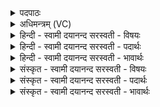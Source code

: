 <details><summary>पदपाठः</summary>

धा॒न्य᳖म्। अ॒सि॒। धि॒नु॒हि। दे॒वान्। प्रा॒णाय॑। त्वा॒। उ॒दा॒नायेत्यु॑त्ऽआ॒नाय॑। त्वा॒। व्या॒नायेति॑ विऽआ॒नाय॑। त्वा॒। दी॒र्घाम्। अनु॑। प्रसि॑तिमिति॒ प्रऽसि॑तिम्। आयु॑षे। धा॒म्। दे॒वः। वः॒। स॒वि॒ता। हिर॑ण्यपाणि॒रिति॒ हिर॑ण्यऽपाणिः। प्रति॑। गृ॒भ्णा॒तु॒। अच्छि॑द्रेण। पा॒णिना॒। चक्षु॑षे। त्वा॒। म॒हीना॑म्। पयः॑। अ॒सि॒। २०।
</details>

<details><summary>अधिमन्त्रम् (VC)</summary>

- सविता देवता
- परमेष्ठी प्रजापतिर्ऋषिः
- विराड् ब्राह्मी त्रिष्टुप्,
- धैवतः
</details>

<details><summary>हिन्दी - स्वामी दयानन्द सरस्वती  - विषयः</summary>

किस प्रयोजन के लिये उक्त यज्ञ करना चाहिये, सो अगले मन्त्र में प्रकाश किया है ॥
</details>

<details><summary>हिन्दी - स्वामी दयानन्द सरस्वती  - पदार्थः</summary>

पदार्थान्वयभाषाः -  जो (धान्यम्) यज्ञ से शुद्ध उत्तम स्वभाववाला सुख का हेतु रोग का नाश करनेवाला तथा चावल आदि अन्न वा (पयः) जल (असि) है, वह (देवान्) विद्वान् वा जीव तथा इन्द्रियों को (धिनुहि) तृप्त करता है, इस कारण हे मनुष्यो ! मैं जिस प्रकार (त्वा) उसे (प्राणाय) अपने जीवन के लिये वा (त्वा) उसे (उदानाय) स्फूर्ति बल और पराक्रम के लिये वा (त्वा) उसे (व्यानाय) सब शुभ गुण, शुभ कर्म वा विद्या के अङ्गों के फैलाने के लिये तथा (दीर्घाम्) बहुत दिनों तक (प्रसितिम्) अत्युत्तम सुखबन्धनयुक्त (आयुषे) पूर्ण आयु के भोगने के लिये (धाम्) धारण करता हूँ, वैसे तुम भी उक्त प्रयोजन के लिये उस को नित्य धारण करो। जैसे (वः) हम लोगों को (हिरण्यपाणिः) जिस का मोक्ष देना ही व्यवहार है, ऐसा सब जगत् का उत्पन्न करनेहारा (देवः) (सविता) सब ऐश्वर्य का दाता ईश्वर (अच्छिद्रेण) अपनी व्याप्ति वा [पाणिना] उत्तम व्यवहार से (महीनाम्) वाणियों के [चक्षुषे] प्रत्यक्ष ज्ञान के लिये (प्रत्यनुगृभ्णातु) अपने अनुग्रह से ग्रहण करता है, वैसे ही हम भी उस ईश्वर को (अच्छिद्रेण) निरन्तर (पाणिना) स्तुतियों से ग्रहण करें और जैसे (हिरण्यपाणिः) पदार्थों का प्रकाश करनेवाला (देवः) (सविता) सूर्य्यलोक (महीनाम्) लोक-लोकान्तरों की पृथिवियों में नेत्र सम्बन्धी व्यवहार के लिये (अच्छिद्रेण) निरन्तर तीव्र प्रकाश से (पयः) जल को (प्रतिगृभ्णातु) ग्रहण कर के अन्न आदि पदार्थों को पुष्ट करता है, वैसे ही हम लोग भी उसे (अच्छिद्रेण) निरन्तर (पाणिना) व्यवहार से (महीनाम्) पृथिवी के (चक्षुषे) पदार्थों की दृष्टिगोचरता के लिये स्वीकार करते हैं ॥२०॥
</details>

<details><summary>हिन्दी - स्वामी दयानन्द सरस्वती  - भावार्थः</summary>

भावार्थभाषाः -  इस मन्त्र में लुप्तोपमालङ्कार है। जो यज्ञ से शुद्ध किये हुए अन्न, जल और पवन आदि पदार्थ हैं, वे सब की शुद्धि, बल, पराक्रम और दृढ़ दीर्घ आयु के लिये समर्थ होते हैं। इससे सब मनुष्यों को यज्ञकर्म का अनुष्ठान नित्य करना चाहिये तथा परमेश्वर की प्रकाशित की हुई जो वेदचतुष्टयी अर्थात् चारों वेदों की वाणी है, उस के प्रत्यक्ष करने के लिये ईश्वर से अनुग्रह की इच्छा तथा अपना पुरुषार्थ करना चाहिये और जिस प्रकार परोपकारी मनुष्यों पर ईश्वर कृपा करता है, वैसे ही हम लोगों को भी सब प्राणियों पर नित्य कृपा करनी चाहिये अथवा जैसे अन्तर्यामी ईश्वर आत्मा और वेदों में सत्य ज्ञान तथा सूर्यलोक संसार में मूर्तिमान् पदार्थों का निरन्तर प्रकाश करता है, वैसे ही हम सब लोगों को परस्पर सब के सुख के लिये सम्पूर्ण विद्या मनुष्यों को दृष्टिगोचर करा के नित्य प्रकाशित करनी चाहिये और उनसे हमको पृथिवी का चक्रवर्ती राज्य आदि अनेक उत्तम उत्तम सुखों को उत्पन्न निरन्तर उत्पन्न करना चाहिये ॥२०॥
</details>

<details><summary>संस्कृत - स्वामी दयानन्द सरस्वती  - विषयः</summary>

कस्मै प्रयोजनाय स यज्ञः कर्त्तव्य इत्युपदिश्यते ॥
</details>

<details><summary>संस्कृत - स्वामी दयानन्द सरस्वती  - पदार्थः</summary>

पदार्थान्वयभाषाः -  यदिदं यज्ञशोधितं धान्यम(स्य)स्ति यज्ञ यज्ञशोधितं पयोऽ(स्य)स्ति तत् देवान् धिनुहि धिनाति तस्माद्यथाऽहं (त्वा) तत्प्राणाय (त्वा) तदुदानाय (त्वा) तद्व्यानाय दीर्घां प्रसितिमायुषे (धाम्) दधामि, तथैव यूयं सर्वे मनुष्यास्तस्मै प्रयोजनायैतन्नित्यं धत्त (त्वा) यथा वः योऽस्मान् हिरण्यपाणिर्देवः सविता जगदीश्वरोऽच्छिद्रेण पाणिना महीनां चक्षुषे (त्वा) प्रत्यनुगृभ्णातु प्रकृष्टतयानुगतं गृह्णाति तथैव वयं तं प्रतिगृभ्णीमः। यथा च हिरण्यपाणिर्देवः सविता सूर्य्यलोको महीनां चक्षुषेऽच्छिद्रेण पाणिना पयो गृहीत्वा धान्यं पोषयति, तथैव तं वयमपि अच्छिद्रेण पाणिना महीनां चक्षुषि प्रतिगृह्णीमः ॥२०॥
</details>

<details><summary>संस्कृत - स्वामी दयानन्द सरस्वती  - भावार्थः</summary>

भावार्थभाषाः -  अत्र लुप्तोपमालङ्कारः। ये यज्ञेन शोधिता अन्नजलवाय्वादयः पदार्था भवन्ति, ते सर्वेषां शुद्धये बलपराक्रमाय दृढाय दीर्घायुषे च समर्था भवन्ति, तस्मात् सर्वैर्मनुष्यैरेतद्यज्ञकर्म नित्यमनुष्ठेयम्। तथा च परमेश्वरेण या महती पूज्या वाक् प्रकाशितास्त्यस्याः प्रत्यक्षकरणायेश्वरानुग्रहापेक्षा स्वपुरुषार्थता च कार्य्या। यथेश्वरः परोपकारिणां नृणामुपर्य्यनुग्रहं करोति, तथैवाऽस्माभिरपि सर्वेषां प्राणिनामुपरि नित्यमनुग्रहः कार्य्यः। यथाऽयमन्तर्यामीश्वरः सूर्य्यलोकश्च संसारे अध्यात्मनि वेदेषु च सत्यं ज्ञानं मूर्त्तद्रव्याणि नैरन्तर्य्येण प्रकाशयति, तथैव सर्वैरस्माभिर्मनुष्यैः सर्वेषां सुखायाऽखिला विद्याः प्रत्यक्षीकृत्य नित्यं प्रकाशनीयाः। ताभिः पृथिवीराज्यसुखं नित्यं कार्य्यमिति ॥२०॥
</details>